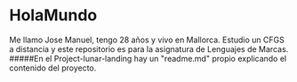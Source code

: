 # HolaMundo 
Me llamo Jose Manuel, tengo 28 años y vivo en Mallorca. Estudio un CFGS a distancia y este repositorio es para la asignatura de Lenguajes de Marcas.
#####En el Project-lunar-landing hay un "readme.md" propio explicando el contenido del proyecto.
